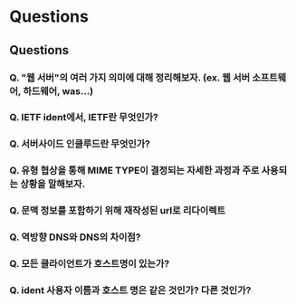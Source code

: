 # Questions

## Questions

### Q. "웹 서버"의 여러 가지 의미에 대해 정리해보자. \(ex. 웹 서버 소프트웨어, 하드웨어, was...\)

### Q. IETF ident에서, IETF란 무엇인가?

### Q. 서버사이드 인클루드란 무엇인가?

### Q. 유형 협상을 통해 MIME TYPE이 결정되는 자세한 과정과 주로 사용되는 상황을 말해보자.

### Q. 문맥 정보를 포함하기 위해 재작성된 url로 리다이렉트

### Q. 역방향 DNS와 DNS의 차이점?

### Q. 모든 클라이언트가 호스트명이 있는가?

### Q. ident 사용자 이름과 호스트 명은 같은 것인가? 다른 것인가?

